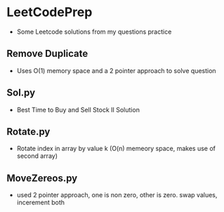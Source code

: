 # LeetCodePrep
- Some Leetcode solutions from my questions practice 
## Remove Duplicate 
- Uses O(1) memory space and a 2 pointer approach to solve question 
## Sol.py 
- Best Time to Buy and Sell Stock II Solution
## Rotate.py
- Rotate index in array by value k (O(n) memeory space, makes use of second array) 
## MoveZereos.py
- used 2 pointer approach, one is non zero, other is zero. swap values, incerement both
